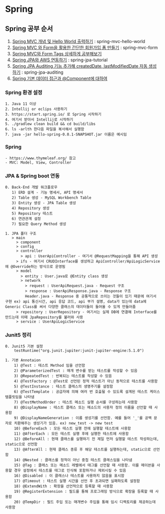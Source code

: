 # Spring

## Spring 공부 순서

1. [Spring MVC 개념 및 Hello World 출력하기](https://velog.io/@guri_coding/Spring-MVC-%EA%B8%B0%EC%B4%88-%EA%B3%B5%EB%B6%80%ED%95%98%EA%B8%B0) : spring-mvc-hello-world
2. [Spring MVC 와 Form을 활용한 간단한 회원가입 폼 만들기](https://velog.io/@guri_coding/Spring-MVC-%EC%99%80-Form%EC%9D%84-%ED%99%9C%EC%9A%A9%ED%95%9C-%ED%9A%8C%EC%9B%90%EA%B0%80%EC%9E%85%ED%95%98%EA%B8%B0) : spring-mvc-form
3. [Spring MVC와 Form Tags 상세하게 공부해보기](https://velog.io/@guri_coding/Spring-MVC%EC%99%80-Form-Tags-%EC%83%81%EC%84%B8%ED%95%98%EA%B2%8C-%EA%B3%B5%EB%B6%80%ED%95%B4%EB%B3%B4%EA%B8%B0)
4. [Spring JPA와 AWS 연동하기](https://velog.io/@guri_coding/Spring-JPA-%EC%99%80-AWS-%EC%97%B0%EB%8F%99%ED%95%98%EA%B8%B0) : spring-jpa-tutorial
5. [Spring JPA Auditing 기능 추가해 createdDate, lastModifiedDate 자동 생성하기](https://velog.io/@guri_coding/Spring-JPA-Auditing-%EA%B8%B0%EB%8A%A5-%EC%B6%94%EA%B0%80%ED%95%B4-createdDate-lastModifiedDate-%EC%9E%90%EB%8F%99-%EC%83%9D%EC%84%B1%ED%95%98%EA%B8%B0) : spring-jpa-auditing
6. [Spring 기본 데이터 접근과 @Component에 대하여](https://velog.io/@guri_coding/Spring-%EA%B8%B0%EB%B3%B8-%EB%8D%B0%EC%9D%B4%ED%84%B0-%EC%A0%91%EA%B7%BC%EA%B3%BC-Component%EC%97%90-%EB%8C%80%ED%95%98%EC%97%AC)

### Spring 환경 설정
    1. Java 11 이상
    2. Intellij or eclips 사용하기
    3. https://start.spring.io/ 로 Spring 시작하기
    4. 여기서 받아서 Intellij로 시작하기
    5. ./gradlew clean build && cd build/libs
    6. ls -arlth 한다음 파일을 복사해서 실행함
    7. java -jar hello-spring-0.0.1-SNAPSHOT.jar 이름은 예시임 

### Spring
    - https://www.thymeleaf.org/ 참고
    - MVC: Model, View, Controller

### JPA & Spring boot 연동

    0. Back-End 개발 워크플로우
       1) ERD 설계 - 기능 명세서, API 명세서
       2) Table 생성 - MySQL Workbench Table
       3) Entity 생성 - JPA Table 생성
       4) Repository 생성
       5) Repository 테스트
       6) 연관관계 설정
       7) 필요한 Query Method 생성
    
    1. JPA 폴더 구조
       > main
         > component
         > config
         > controller
           > api : UserApiController - 여기서 @RequestMapping을 통해 API 생성
         > ifs - 여기서 CRUDInterface를 생성하고 ApiController/ApiLogicService에 @Override하는 방식으로 운영됨
         > model
           > entity : User.java로 @Entity class 생성
           > network
             > request : UserApiRequest.java - Request 구조 
             > response : UserApiResponse.java - Response 구조
             Header.java - Response 중 공통적으로 쓰이는 것들이 있기 때문에 여기서 구현 ex) api 통신시간, api 응답 코드, api 부가 설명, data가 있는데 data에 Generic Class를 써서 다양한 클래스의 데이터들이 들어올 수 있게 만들어줌
         > repository : UserRepository - 여기서는 실제 DB에 연결해 Interface를 만드는데 이때 JpaRepository를 불러와 사용
         > service : UserApiLogicService
      
### Junit5 정리

    0. Junit5 기본 설정
        testRuntime("org.junit.jupiter:junit-jupiter-engine:5.1.0")

    1. 기본 Annotaion
        1) @Test : 테스트 Method 임을 선언함
        2) @ParameterizedTest : 매개 변수를 받는 테스트를 작성할 수 있음
        3) @RepeatedTest : 반복되는 테스트를 작성할 수 있음
        4) @TestFactory : @Test로 선언된 정적 테스트가 아닌 동적으로 테스트를 사용함
        5) @TestInstance : 테스트 클래스의 생명주기를 설정함
        6) @TestTemplate : 공급자에 의해 여러 번 호출될 수 있도록 설계된 테스트 케이스 템플릿임을 나타냄
        7) @TestMethodOrder : 테스트 메소드 실행 순서를 구성하는데 사용함
        8) @DisplayName : 테스트 클래스 또는 메소드의 사용자 정의 이름을 선언할 때 사용함
        9) @DisplayNameGeneration : 이름 생성기를 선언함. 예를 들어 '_'를 공백 문자로 치환해주는 생성기가 있음. ex) new_test -> new test
        10) @BeforeEach : 모든 테스트 실행 전에 실행할 테스트에 사용함
        11) @AfterEach : 모든 테스트 실행 후에 실행한 테스트에 사용함
        12) @BeforeAll : 현재 클래스를 실행하기 전 제일 먼저 실행할 테스트 작성하는데, static으로 선언함
        13) @AfterAll : 현재 클래스 종류 후 해당 테스트를 실행하는데, static으로 선언함
        14) @Nested : 클래스를 정적이 아닌 중첩 테스트 클래스임을 나타냄
        15) @Tag : 클래스 또는 메소드 레벨에서 태그를 선언할 때 사용함. 이를 메이븐을 사용할 경우 설정에서 테스트를 태그로 인식해 포함하거나 제외시킬 수 있음
        16) @Disabled : 이 클래스나 테스트를 사용하지 않음을 표시함
        17) @Timeout : 테스트 실행 시간을 선언 후 초과되면 실패하도록 설정함
        18) @ExtendWith : 확장을 선언적으로 등록할 때 사용함
        19) @RegisterExtension : 필드를 통해 프로그래밍 방식으로 확장을 등록할 때 사용함
        20) @TempDir : 필드 주입 또는 매개변수 주입을 통해 임시 디렉토리를 제공하는데 사용함

